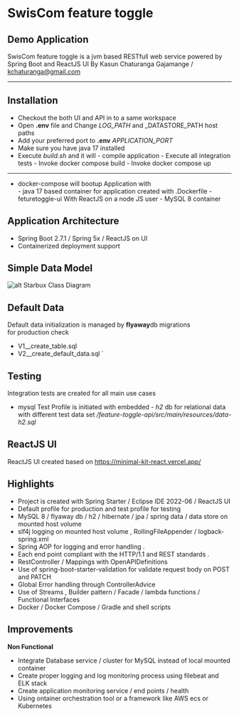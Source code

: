# SwisCom feature toggle
## Demo Application 
SwisCom feature toggle is a jvm based RESTfull web service powered by Spring Boot  and ReactJS UI 
By Kasun Chaturanga Gajamange / kchaturanga@gmail.com

---

## Installation

- Checkout the both UI and API in to a same workspace 
- Open **.env**  file and  Change _LOG_PATH_ and _DATASTORE_PATH host paths 
- Add your preferred port to **.env** *APPLICATION_PORT*
- Make sure you have java 17 installed  
- Execute *build.sh* and it will 
		- compile application 
		- Execute all integration tests 
		- Invoke docker compose build 
		- Invoke docker compose up 
		
---

- docker-compose will bootup  Application with  
		- java 17 based container for application created with .Dockerfile
		- feturetoggle-ui With ReactJS on a node JS user 
		- MySQL 8 container 


## Application Architecture 
- Spring Boot 2.7.1  / Spring 5x  / ReactJS on UI
- Containerized deployment support     

## Simple Data Model

![alt Starbux Class Diagram ](StarbuxClassDiagram.jpg)

## Default Data 

Default data initialization is managed by **flyaway**db migrations  
for production check 
 - V1__create_table.sql
 - V2__create_default_data.sql
 `

## Testing 
Integration tests are created for all  main use cases 
- mysql Test Profile is initiated with embedded 
		- *h2* db for relational data with different test  data set 
*/feature-toggle-api/src/main/resources/data-h2.sql*


## ReactJS UI 
ReactJS UI created based on  https://minimal-kit-react.vercel.app/ 

## Highlights 
- Project is created with Spring Starter / Eclipse IDE 2022-06 / ReactJS UI
- Default profile for production and test profile for testing 
- MySQL 8 / flyaway db / h2 / hibernate / jpa / spring data / data store on mounted host volume
- slf4j logging on mounted host volume , RollingFileAppender  / logback-spring.xml
- Spring AOP for logging and error handling .
- Each end point  compliant with the HTTP/1.1 and REST standards .
- RestController / Mappings  with OpenAPIDefinitions 
- Use of spring-boot-starter-validation for validate request body on POST and PATCH  
- Global Error handling through ControllerAdvice
- Use of Streams , Builder pattern / Facade /  lambda functions / Functional Interfaces 
- Docker / Docker Compose  / Gradle and shell scripts  
 
## Improvements  
**Non Functional**
- Integrate Database service / cluster for MySQL instead of local mounted container 
- Create proper logging and log monitoring process using filebeat and ELK stack 
- Create application monitoring service / end points / health 
- Using ontainer orchestration tool or a framework like AWS ecs or Kubernetes 

 
